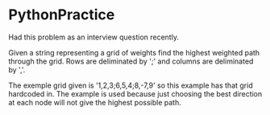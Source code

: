# PythonPractice
Had this problem as an interview question recently.

Given a string representing a grid of weights find the highest
weighted path through the grid. Rows are deliminated by ';' 
and columns are deliminated by ','.

The exemple grid given is '1,2,3;6,5,4;8,-7,9' so this example
has that grid hardcoded in. The example is used because just
choosing the best direction at each node will not give the 
highest possible path.
